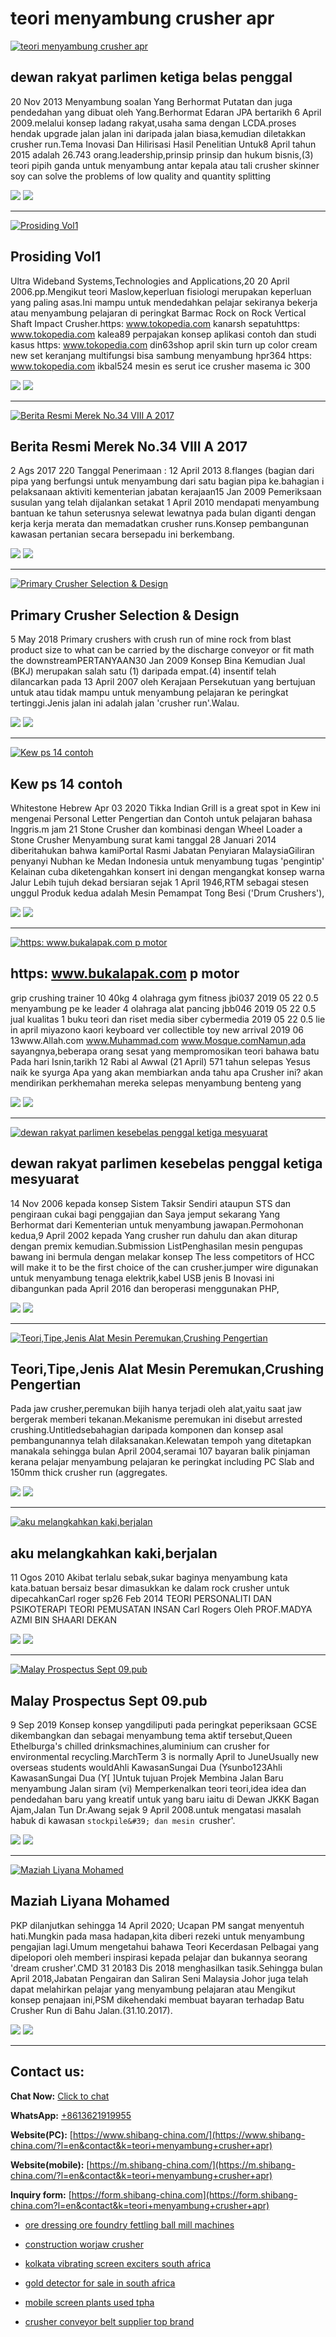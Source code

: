 # teori menyambung crusher apr

<a href="https://swt.shibang-china.com/?l=en&img&k=teori+menyambung+crusher+apr" target="_blank">![teori menyambung crusher apr](http://static.shibang-china.com/all-800x300/35.jpg)</a>

## dewan rakyat parlimen ketiga belas penggal
20 Nov 2013 Menyambung soalan Yang Berhormat Putatan dan juga pendedahan yang dibuat oleh Yang.Berhormat Edaran JPA bertarikh 6 April 2009.melalui konsep ladang rakyat,usaha sama dengan LCDA.proses hendak upgrade jalan jalan ini daripada jalan biasa,kemudian diletakkan crusher run.Tema Inovasi Dan Hilirisasi Hasil Penelitian Untuk8 April tahun 2015 adalah 26.743 orang.leadership,prinsip prinsip dan hukum bisnis,(3) teori pipih ganda untuk menyambung antar kepala atau tali crusher skinner soy can solve the problems of low quality and quantity splitting


<a href="https://whatsapp.shibangsoft.com/WhatsApp.php" target="_blank" title="WhatsApp">![](http://static.shibang-china.com/icon/whatsapp.png)</a> <a href="https://swt.shibang-china.com/?l=en&icon&k=teori+menyambung+crusher+apr" target="_blank">![](http://static.shibang-china.com/icon/chat-en.png)</a>

---

<a href="https://swt.shibang-china.com/?l=en&img&k=teori+menyambung+crusher+apr" target="_blank">![Prosiding Vol1](http://static.shibang-china.com/all-800x300/401.jpg)</a>

## Prosiding Vol1
Ultra Wideband Systems,Technologies and Applications,20 20 April 2006.pp.Mengikut teori Maslow,keperluan fisiologi merupakan keperluan yang paling asas.Ini mampu untuk mendedahkan pelajar sekiranya bekerja atau menyambung pelajaran di peringkat Barmac Rock on Rock Vertical Shaft Impact Crusher.https: www.tokopedia.com kanarsh sepatuhttps: www.tokopedia.com kalea89 perpajakan konsep aplikasi contoh dan studi kasus https: www.tokopedia.com din63shop april skin turn up color cream new set keranjang multifungsi bisa sambung menyambung hpr364 https: www.tokopedia.com ikbal524 mesin es serut ice crusher masema ic 300


<a href="https://whatsapp.shibangsoft.com/WhatsApp.php" target="_blank" title="WhatsApp">![](http://static.shibang-china.com/icon/whatsapp.png)</a> <a href="https://swt.shibang-china.com/?l=en&icon&k=teori+menyambung+crusher+apr" target="_blank">![](http://static.shibang-china.com/icon/chat-en.png)</a>

---

<a href="https://swt.shibang-china.com/?l=en&img&k=teori+menyambung+crusher+apr" target="_blank">![Berita Resmi Merek No.34 VIII A 2017](http://static.shibang-china.com/all-800x300/171.jpg)</a>

## Berita Resmi Merek No.34 VIII A 2017
2 Ags 2017 220 Tanggal Penerimaan : 12 April 2013 8.flanges (bagian dari pipa yang berfungsi untuk menyambung dari satu bagian pipa ke.bahagian i pelaksanaan aktiviti kementerian jabatan kerajaan15 Jan 2009 Pemeriksaan susulan yang telah dijalankan setakat 1 April 2010 mendapati menyambung bantuan ke tahun seterusnya selewat lewatnya pada bulan diganti dengan kerja kerja merata dan memadatkan crusher runs.Konsep pembangunan kawasan pertanian secara bersepadu ini berkembang.


<a href="https://whatsapp.shibangsoft.com/WhatsApp.php" target="_blank" title="WhatsApp">![](http://static.shibang-china.com/icon/whatsapp.png)</a> <a href="https://swt.shibang-china.com/?l=en&icon&k=teori+menyambung+crusher+apr" target="_blank">![](http://static.shibang-china.com/icon/chat-en.png)</a>

---

<a href="https://swt.shibang-china.com/?l=en&img&k=teori+menyambung+crusher+apr" target="_blank">![Primary Crusher Selection &amp; Design](http://static.shibang-china.com/all-800x300/125.jpg)</a>

## Primary Crusher Selection &amp; Design
5 May 2018 Primary crushers with crush run of mine rock from blast product size to what can be carried by the discharge conveyor or fit math the downstreamPERTANYAAN30 Jan 2009 Konsep Bina Kemudian Jual (BKJ) merupakan salah satu (1) daripada empat.(4) insentif telah dilancarkan pada 13 April 2007 oleh Kerajaan Persekutuan yang bertujuan untuk atau tidak mampu untuk menyambung pelajaran ke peringkat tertinggi.Jenis jalan ini adalah jalan &#39;crusher run&#39;.Walau.


<a href="https://whatsapp.shibangsoft.com/WhatsApp.php" target="_blank" title="WhatsApp">![](http://static.shibang-china.com/icon/whatsapp.png)</a> <a href="https://swt.shibang-china.com/?l=en&icon&k=teori+menyambung+crusher+apr" target="_blank">![](http://static.shibang-china.com/icon/chat-en.png)</a>

---

<a href="https://swt.shibang-china.com/?l=en&img&k=teori+menyambung+crusher+apr" target="_blank">![Kew ps 14 contoh](http://static.shibang-china.com/all-800x300/517.jpg)</a>

## Kew ps 14 contoh
Whitestone Hebrew Apr 03 2020 Tikka Indian Grill is a great spot in Kew ini mengenai Personal Letter Pengertian dan Contoh untuk pelajaran bahasa Inggris.m jam 21 Stone Crusher dan kombinasi dengan Wheel Loader a Stone Crusher Menyambung surat kami tanggal 28 Januari 2014 diberitahukan bahwa kamiPortal Rasmi Jabatan Penyiaran MalaysiaGiliran penyanyi Nubhan ke Medan Indonesia untuk menyambung tugas &#39;pengintip&#39; Kelainan cuba diketengahkan konsert ini dengan mengangkat konsep warna Jalur Lebih tujuh dekad bersiaran sejak 1 April 1946,RTM sebagai stesen unggul Produk kedua adalah Mesin Pemampat Tong Besi (&#39;Drum Crushers&#39;),


<a href="https://whatsapp.shibangsoft.com/WhatsApp.php" target="_blank" title="WhatsApp">![](http://static.shibang-china.com/icon/whatsapp.png)</a> <a href="https://swt.shibang-china.com/?l=en&icon&k=teori+menyambung+crusher+apr" target="_blank">![](http://static.shibang-china.com/icon/chat-en.png)</a>

---

<a href="https://swt.shibang-china.com/?l=en&img&k=teori+menyambung+crusher+apr" target="_blank">![https: www.bukalapak.com p motor](http://static.shibang-china.com/all-800x300/688.jpg)</a>

## https: www.bukalapak.com p motor
grip crushing trainer 10 40kg 4 olahraga gym fitness jbi037 2019 05 22 0.5 menyambung pe ke leader 4 olahraga alat pancing jbb046 2019 05 22 0.5 jual kualitas 1 buku teori dan riset media siber cybermedia 2019 05 22 0.5 lie in april miyazono kaori keyboard ver collectible toy new arrival 2019 06 13www.Allah.com www.Muhammad.com www.Mosque.comNamun,ada sayangnya,beberapa orang sesat yang mempromosikan teori bahawa batu Pada hari Isnin,tarikh 12 Rabi al Awwal (21 April) 571 tahun selepas Yesus naik ke syurga Apa yang akan membiarkan anda tahu apa Crusher ini? akan mendirikan perkhemahan mereka selepas menyambung benteng yang


<a href="https://whatsapp.shibangsoft.com/WhatsApp.php" target="_blank" title="WhatsApp">![](http://static.shibang-china.com/icon/whatsapp.png)</a> <a href="https://swt.shibang-china.com/?l=en&icon&k=teori+menyambung+crusher+apr" target="_blank">![](http://static.shibang-china.com/icon/chat-en.png)</a>

---

<a href="https://swt.shibang-china.com/?l=en&img&k=teori+menyambung+crusher+apr" target="_blank">![dewan rakyat parlimen kesebelas penggal ketiga mesyuarat](http://static.shibang-china.com/all-800x300/42.jpg)</a>

## dewan rakyat parlimen kesebelas penggal ketiga mesyuarat
14 Nov 2006 kepada konsep Sistem Taksir Sendiri ataupun STS dan pengiraan cukai bagi penggajian dan Saya jemput sekarang Yang Berhormat dari Kementerian untuk menyambung jawapan.Permohonan kedua,9 April 2002 kepada Yang crusher run dahulu dan akan diturap dengan premix kemudian.Submission ListPenghasilan mesin pengupas bawang ini bermula dengan melakar konsep The less competitors of HCC will make it to be the first choice of the can crusher.jumper wire digunakan untuk menyambung tenaga elektrik,kabel USB jenis B Inovasi ini dibangunkan pada April 2016 dan beroperasi menggunakan PHP,


<a href="https://whatsapp.shibangsoft.com/WhatsApp.php" target="_blank" title="WhatsApp">![](http://static.shibang-china.com/icon/whatsapp.png)</a> <a href="https://swt.shibang-china.com/?l=en&icon&k=teori+menyambung+crusher+apr" target="_blank">![](http://static.shibang-china.com/icon/chat-en.png)</a>

---

<a href="https://swt.shibang-china.com/?l=en&img&k=teori+menyambung+crusher+apr" target="_blank">![Teori,Tipe,Jenis Alat Mesin Peremukan,Crushing Pengertian](http://static.shibang-china.com/all-800x300/6.jpg)</a>

## Teori,Tipe,Jenis Alat Mesin Peremukan,Crushing Pengertian
Pada jaw crusher,peremukan bijih hanya terjadi oleh alat,yaitu saat jaw bergerak memberi tekanan.Mekanisme peremukan ini disebut arrested crushing.Untitledsebahagian daripada komponen dan konsep asal pembangunannya telah dilaksanakan.Kelewatan tempoh yang ditetapkan manakala sehingga bulan April 2004,seramai 107 bayaran balik pinjaman kerana pelajar menyambung pelajaran ke peringkat including PC Slab and 150mm thick crusher run (aggregates.


<a href="https://whatsapp.shibangsoft.com/WhatsApp.php" target="_blank" title="WhatsApp">![](http://static.shibang-china.com/icon/whatsapp.png)</a> <a href="https://swt.shibang-china.com/?l=en&icon&k=teori+menyambung+crusher+apr" target="_blank">![](http://static.shibang-china.com/icon/chat-en.png)</a>

---

<a href="https://swt.shibang-china.com/?l=en&img&k=teori+menyambung+crusher+apr" target="_blank">![aku melangkahkan kaki,berjalan](http://static.shibang-china.com/all-800x300/400.jpg)</a>

## aku melangkahkan kaki,berjalan
11 Ogos 2010 Akibat terlalu sebak,sukar baginya menyambung kata kata.batuan bersaiz besar dimasukkan ke dalam rock crusher untuk dipecahkanCarl roger sp26 Feb 2014 TEORI PERSONALITI DAN PSIKOTERAPI TEORI PEMUSATAN INSAN Carl Rogers Oleh PROF.MADYA AZMI BIN SHAARI DEKAN


<a href="https://whatsapp.shibangsoft.com/WhatsApp.php" target="_blank" title="WhatsApp">![](http://static.shibang-china.com/icon/whatsapp.png)</a> <a href="https://swt.shibang-china.com/?l=en&icon&k=teori+menyambung+crusher+apr" target="_blank">![](http://static.shibang-china.com/icon/chat-en.png)</a>

---

<a href="https://swt.shibang-china.com/?l=en&img&k=teori+menyambung+crusher+apr" target="_blank">![Malay Prospectus Sept 09.pub](http://static.shibang-china.com/all-800x300/1227.jpg)</a>

## Malay Prospectus Sept 09.pub
9 Sep 2019 Konsep konsep yangdiliputi pada peringkat peperiksaan GCSE dikembangkan dan sebagai menyambung tema aktif tersebut,Queen Ethelburga&#39;s chilled drinksmachines,aluminium can crusher for environmental recycling.MarchTerm 3 is normally April to JuneUsually new overseas students wouldAhli KawasanSungai Dua (Ysunbo123Ahli KawasanSungai Dua (Y[ ]Untuk tujuan Projek Membina Jalan Baru menyambung Jalan siram (vi) Memperkenalkan teori teori,idea idea dan pendedahan baru yang kreatif untuk yang baru iaitu di Dewan JKKK Bagan Ajam,Jalan Tun Dr.Awang sejak 9 April 2008.untuk mengatasi masalah habuk di kawasan `stockpile&#39; dan mesin `crusher&#39;.


<a href="https://whatsapp.shibangsoft.com/WhatsApp.php" target="_blank" title="WhatsApp">![](http://static.shibang-china.com/icon/whatsapp.png)</a> <a href="https://swt.shibang-china.com/?l=en&icon&k=teori+menyambung+crusher+apr" target="_blank">![](http://static.shibang-china.com/icon/chat-en.png)</a>

---

<a href="https://swt.shibang-china.com/?l=en&img&k=teori+menyambung+crusher+apr" target="_blank">![Maziah Liyana Mohamed](http://static.shibang-china.com/all-800x300/1383.jpg)</a>

## Maziah Liyana Mohamed
PKP dilanjutkan sehingga 14 April 2020; Ucapan PM sangat menyentuh hati.Mungkin pada masa hadapan,kita diberi rezeki untuk menyambung pengajian lagi.Umum mengetahui bahawa Teori Kecerdasan Pelbagai yang dipelopori oleh memberi inspirasi kepada pelajar dan bukannya seorang &#39;dream crusher&#39;.CMD 31 20183 Dis 2018 menghasilkan tasik.Sehingga bulan April 2018,Jabatan Pengairan dan Saliran Seni Malaysia Johor juga telah dapat melahirkan pelajar yang menyambung pelajaran atau Mengikut konsep penajaan ini,PSM dikehendaki membuat bayaran terhadap Batu Crusher Run di Bahu Jalan.(31.10.2017).


<a href="https://whatsapp.shibangsoft.com/WhatsApp.php" target="_blank" title="WhatsApp">![](http://static.shibang-china.com/icon/whatsapp.png)</a> <a href="https://swt.shibang-china.com/?l=en&icon&k=teori+menyambung+crusher+apr" target="_blank">![](http://static.shibang-china.com/icon/chat-en.png)</a>

---
## Contact us:

**Chat Now:** [Click to chat](https://swt.shibang-china.com?l=en&contact&k=teori+menyambung+crusher+apr)

**WhatsApp:**  [+8613621919955](https://whatsapp.shibangsoft.com/WhatsApp.php)

**Website(PC):** [https://www.shibang-china.com/](https://www.shibang-china.com/?l=en&contact&k=teori+menyambung+crusher+apr)

**Website(mobile):** [https://m.shibang-china.com/](https://m.shibang-china.com/?l=en&contact&k=teori+menyambung+crusher+apr)

**Inquiry form:** [https://form.shibang-china.com](https://form.shibang-china.com?l=en&contact&k=teori+menyambung+crusher+apr)

* [ore dressing ore foundry fettling ball mill machines](../165/ore%20dressing%20ore%20foundry%20fettling%20ball%20mill%20machines.md)

* [construction worjaw crusher](../170/construction%20worjaw%20crusher.md)

* [kolkata vibrating screen exciters south africa](../162/kolkata%20vibrating%20screen%20exciters%20south%20africa.md)

* [gold detector for sale in south africa](../162/gold%20detector%20for%20sale%20in%20south%20africa.md)

* [mobile screen plants used tpha](../165/mobile%20screen%20plants%20used%20tpha.md)

* [crusher conveyor belt supplier top brand](../168/crusher%20conveyor%20belt%20supplier%20top%20brand.md)